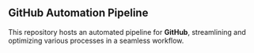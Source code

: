 ## GitHub Automation Pipeline ##
This repository hosts an automated pipeline for **GitHub**, streamlining and optimizing various processes in a seamless workflow. 
